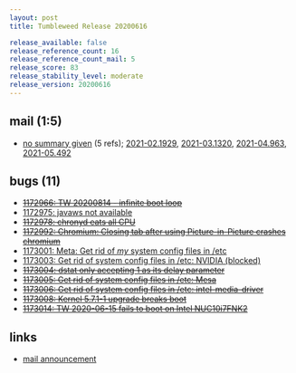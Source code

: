 ```yaml
---
layout: post
title: Tumbleweed Release 20200616

release_available: false
release_reference_count: 16
release_reference_count_mail: 5
release_score: 83
release_stability_level: moderate
release_version: 20200616
---
```


## mail (1:5)

- [no summary given](https://github.com/boombatower/tumbleweed-review/issues/10) (5 refs); [2021-02.1929](https://github.com/boombatower/tumbleweed-review/issues/10), [2021-03.1320](https://github.com/boombatower/tumbleweed-review/issues/10), [2021-04.963](https://github.com/boombatower/tumbleweed-review/issues/10), [2021-05.492](https://github.com/boombatower/tumbleweed-review/issues/10)

## bugs (11)

<!--more-->

- ~~[1172966: TW 20200814 - infinite boot loop](https://bugzilla.opensuse.org/show_bug.cgi?id=1172966)~~
- [1172975: javaws not available](https://bugzilla.opensuse.org/show_bug.cgi?id=1172975)
- ~~[1172978: chronyd eats all CPU](https://bugzilla.opensuse.org/show_bug.cgi?id=1172978)~~
- ~~[1172992: Chromium: Closing tab after using Picture-in-Picture crashes chromium](https://bugzilla.opensuse.org/show_bug.cgi?id=1172992)~~
- [1173001: Meta: Get rid of *my* system config files in /etc](https://bugzilla.opensuse.org/show_bug.cgi?id=1173001)
- [1173003: Get rid of system config files in /etc: NVIDIA (blocked)](https://bugzilla.opensuse.org/show_bug.cgi?id=1173003)
- ~~[1173004: dstat only accepting 1 as its delay parameter](https://bugzilla.opensuse.org/show_bug.cgi?id=1173004)~~
- ~~[1173005: Get rid of system config files in /etc: Mesa](https://bugzilla.opensuse.org/show_bug.cgi?id=1173005)~~
- ~~[1173006: Get rid of system config files in /etc: intel-media-driver](https://bugzilla.opensuse.org/show_bug.cgi?id=1173006)~~
- ~~[1173008: Kernel 5.7.1-1 upgrade breaks boot](https://bugzilla.opensuse.org/show_bug.cgi?id=1173008)~~
- ~~[1173014: TW 2020-06-15 fails to boot on Intel NUC10i7FNK2](https://bugzilla.opensuse.org/show_bug.cgi?id=1173014)~~



## links

- [mail announcement](https://github.com/boombatower/tumbleweed-review/issues/10)
